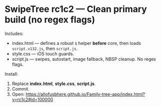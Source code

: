 # SwipeTree rc1c2 — Clean primary build (no regex flags)

Includes:
- index.html — defines a robust `$` helper **before** core, then loads `script.v132.js`, then `script.js`.
- style.css — iOS touch guards.
- script.js — swipes, autostart, image fallback, NBSP cleanup. No regex flags.

Install:
1) Replace **index.html**, **style.css**, **script.js**.
2) Commit.
3) Open: https://allofusbhere.github.io/Family-tree-app/index.html?v=rc1c2#id=100000